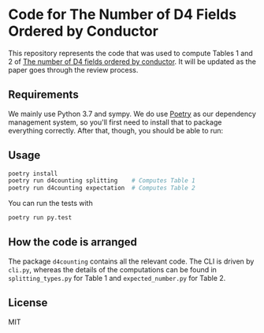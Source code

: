 # Code for The Number of D4 Fields Ordered by Conductor

This repository represents the code that was used to compute Tables 1 and 2 of [The number of D4 fields ordered by conductor](https://arxiv.org/pdf/1704.01729.pdf). It will be updated as the paper goes through the review process.

## Requirements

We mainly use Python 3.7 and sympy. We do use [Poetry](https://python-poetry.org/) as our dependency management system, so you'll first need to install that to package everything correctly. After that, though, you should be able to run:

## Usage

```bash
poetry install
poetry run d4counting splitting    # Computes Table 1
poetry run d4counting expectation  # Computes Table 2
```

You can run the tests with

```bash
poetry run py.test
```

## How the code is arranged

The package `d4counting` contains all the relevant code. The CLI is driven by `cli.py`, whereas the details of the computations
can be found in `splitting_types.py` for Table 1 and `expected_number.py` for Table 2.

## License

MIT